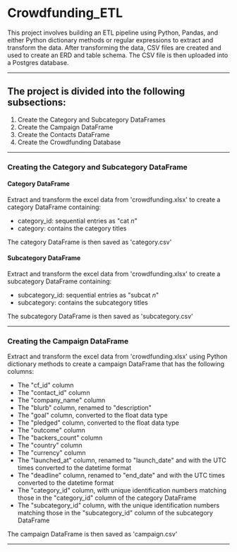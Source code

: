 # Crowdfunding_ETL

This project involves building an ETL pipeline using Python, Pandas, and either Python dictionary methods or regular expressions to extract and transform the data. After transforming the data, CSV files are created and used to create an ERD and table schema. The CSV file is then uploaded into a Postgres database. 

-----------------------------------------------------------------------------

## The project is divided into the following subsections:

1. Create the Category and Subcategory DataFrames
2. Create the Campaign DataFrame
3. Create the Contacts DataFrame
4. Create the Crowdfunding Database

------------------------------------------------------------------------------

### Creating the Category and Subcategory DataFrame
#### Category DataFrame
Extract and transform the excel data from 'crowdfunding.xlsx' to create a category DataFrame containing:
- category_id: sequential entries as "cat _n_"
- category: contains the category titles

The category DataFrame is then saved as 'category.csv'

#### Subcategory DataFrame
Extract and transform the excel data from 'crowdfunding.xlsx' to create a subcategory DataFrame containing:
- subcategory_id: sequential entries as "subcat _n_"
- subcategory: contains the subcategory titles

The subcategory DataFrame is then saved as 'subcategory.csv'

------------------------------------------------------------------------------

### Creating the Campaign DataFrame
Extract and transform the excel data from 'crowdfunding.xlsx' using Python dictionary methods to create a campaign DataFrame that has the following columns:
- The "cf_id" column
- The "contact_id" column
- The "company_name" column
- The "blurb" column, renamed to "description"
- The "goal" column, converted to the float data type
- The "pledged" column, converted to the float data type
- The "outcome" column
- The "backers_count" column
- The "country" column
- The "currency" column
- The "launched_at" column, renamed to "launch_date" and with the UTC times converted to the datetime format
- The "deadline" column, renamed to "end_date" and with the UTC times converted to the datetime format
- The "category_id" column, with unique identification numbers matching those in the "category_id" column of the category DataFrame
- The "subcategory_id" column, with the unique identification numbers matching those in the "subcategory_id" column of the subcategory DataFrame

The campaign DataFrame is then saved as 'campaign.csv'

------------------------------------------------------------------------------
